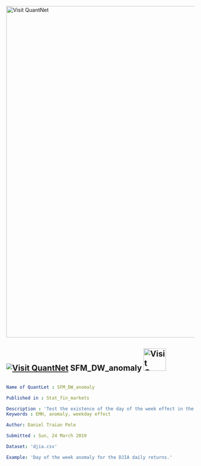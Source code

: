[<img src="https://github.com/QuantLet/Styleguide-and-FAQ/blob/master/pictures/banner.png" width="888" alt="Visit QuantNet">](http://quantlet.de/)

## [<img src="https://github.com/QuantLet/Styleguide-and-FAQ/blob/master/pictures/qloqo.png" alt="Visit QuantNet">](http://quantlet.de/) **SFM_DW_anomaly** [<img src="https://github.com/QuantLet/Styleguide-and-FAQ/blob/master/pictures/QN2.png" width="60" alt="Visit QuantNet 2.0">](http://quantlet.de/)

```yaml

Name of QuantLet : SFM_DW_anomaly

Published in : Stat_fin_markets

Description : 'Test the existence of the day of the week effect in the stock market.'
Keywords : EMH, anomaly, weekday effect

Author: Daniel Traian Pele

Submitted : Sun, 24 March 2019

Dataset: 'djia.csv'

Example: 'Day of the week anomaly for the DJIA daily returns.'



```